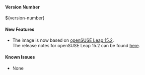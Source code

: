 #### Version Number
${version-number}

#### New Features
- The image is now based on [openSUSE Leap 15.2](https://en.opensuse.org/Portal:15.2).  
The release notes for openSUSE Leap 15.2 can be found [here](https://doc.opensuse.org/release-notes/x86_64/openSUSE/Leap/15.2/).

#### Known Issues
- None
